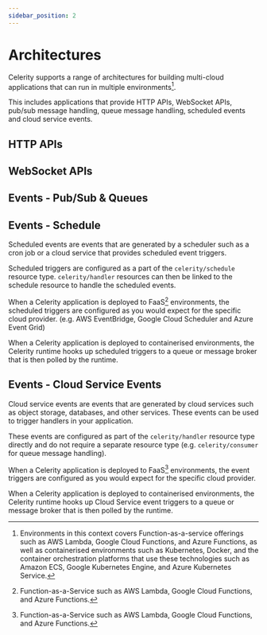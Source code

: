 ```yaml
---
sidebar_position: 2
---
```


# Architectures

Celerity supports a range of architectures for building multi-cloud applications that can run in multiple environments[^1].

This includes applications that provide HTTP APIs, WebSocket APIs, pub/sub message handling, queue message handling, scheduled events and cloud service events.

## HTTP APIs

## WebSocket APIs

## Events - Pub/Sub & Queues

## Events - Schedule

Scheduled events are events that are generated by a scheduler such as a cron job or a cloud service that provides scheduled event triggers.

Scheduled triggers are configured as a part of the `celerity/schedule` resource type.
`celerity/handler` resources can then be linked to the schedule resource to handle the scheduled events.

When a Celerity application is deployed to FaaS[^2] environments, the scheduled triggers are configured as you would expect for the specific cloud provider. (e.g. AWS EventBridge, Google Cloud Scheduler and Azure Event Grid)

When a Celerity application is deployed to containerised environments, the Celerity runtime hooks up scheduled triggers to a queue or message broker that is then polled by the runtime.

## Events - Cloud Service Events

Cloud service events are events that are generated by cloud services such as object storage, databases, and other services. These events can be used to trigger handlers in your application.

These events are configured as part of the `celerity/handler` resource type directly and do not require a separate resource type (e.g. `celerity/consumer` for queue message handling).

When a Celerity application is deployed to FaaS[^2] environments, the event triggers are configured as you would expect for the specific cloud provider.

When a Celerity application is deployed to containerised environments, the Celerity runtime hooks up Cloud Service event triggers to a queue or message broker that is then polled by the runtime.

[^1]: Environments in this context covers Function-as-a-service offerings such as AWS Lambda, Google Cloud Functions, and Azure Functions, as well as containerised environments such as Kubernetes, Docker, and the container orchestration platforms that use these technologies such as Amazon ECS, Google Kubernetes Engine, and Azure Kubernetes Service.
[^2]: Function-as-a-Service such as AWS Lambda, Google Cloud Functions, and Azure Functions.